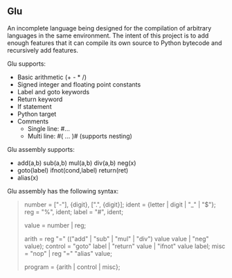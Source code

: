 ## Glu

An incomplete language being designed for the compilation of arbitrary languages in the same environment. The intent of this project is to add enough features that it can compile its own source to Python bytecode and recursively add features.

Glu supports:
 * Basic arithmetic (+ - * /)
 * Signed integer and floating point constants
 * Label and goto keywords
 * Return keyword
 * If statement
 * Python target
 * Comments
   - Single line: #...
   - Multi line: #( ... )# (supports nesting)

Glu assembly supports:
 * add(a,b) sub(a,b) mul(a,b) div(a,b) neg(x)
 * goto(label) ifnot(cond,label) return(ret)
 * alias(x)

Glu assembly has the following syntax:
> number = ["-"], {digit}, [".", {digit}];
> ident = {letter | digit | "_" | "$"};
> reg = "%", ident;
> label = "#", ident;
>
> value = number | reg;
>
> arith = reg "=" (("add" | "sub" | "mul" | "div") value value | "neg" value);
> control = "goto" label | "return" value | "ifnot" value label;
> misc = "nop" | reg "=" "alias" value;
>
> program = {arith | control | misc};